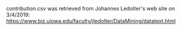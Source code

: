 contribution.csv was retrieved from Johannes Ledolter's web site on 3/4/2019:
https://www.biz.uiowa.edu/faculty/jledolter/DataMining/datatext.html